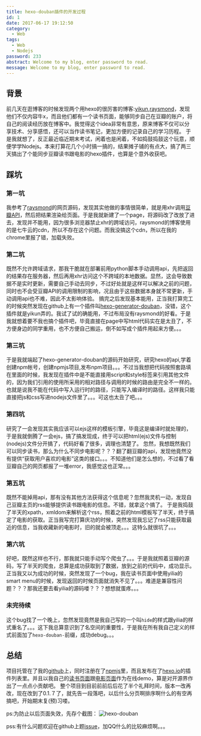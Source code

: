 ```yaml
---
title: hexo-douban插件的开发过程
id: 1
date: 2017-06-17 19:12:50
category:
  - Web
tags:
  - Web
  - Nodejs
password: 233
abstract: Welcome to my blog, enter password to read.
message: Welcome to my blog, enter password to read.
---
```

## 背景
前几天在逛博客的时候发现两个用hexo的很厉害的博客:[yikun](http://yikun.github.io/douban/),[raysmond](http://raysmond.com/)，发现他们不仅内容牛x，而且他们都有一个读书页面，能够同步自己在豆瓣的账户，将自己的阅读经历放在博客中。我觉得这个idea非常有意思，原来博客不仅可以分享技术、分享感悟，还可以当作读书笔记，更加方便的记录自己的学习历程。
于是我就想了，反正最近临近期末考试，闲着也是闲着，不如捣鼓捣鼓这个玩意，顺便学学Nodejs。本来打算花几个小时搞一搞的，结果摊子铺的有点大，搞了两三天搞出了个能同步豆瓣读书跟电影的hexo插件，也算是个意外收获吧。

## 踩坑

### 第一坑
我参考了[raysmond](http://raysmond.com/)的网页源码，发现其实他做的事情很简单，就是用xhr调用[豆瓣API](https://developers.douban.com/wiki/?title=book_v2)，然后把结果渲染给页面。于是我就新建了一个page，将源码改了改放了进去，发现并不能用，因为很多浏览器禁止xhr的跨域访问，raysmond的博客使用的是七牛云的cdn，所以不存在这个问题。而我没搞这个cdn，所以在我的chrome里报了错，加载失败。

### 第二坑
既然不允许跨域请求，那我干脆就在部署前用python脚本手动调用api，先把返回的结果存在服务器，然后再用xhr访问这个不跨域的本地数据。显然，这会导致数据不是实时更新，需要自己手动去同步，不过好处就是这样可以解决之前的问题，同时也不会受豆瓣API的调用限制的影响，况且由于这些数据本身就不常更新，手动调用api也不难，因此不太影响体验。
搞完之后发现基本能用，正当我打算完工的时候突然发现在github上有一个插件叫[hexo-generator-douban](https://github.com/Yikun/hexo-generator-douban)，没错，这个插件就是yikun弄的。我试了试的确能用，不过布局没有raysmond的好看。于是我就想着要不我也搞个插件吧，毕竟直接在page中写html代码实在是太丑了，不方便身边的同学重用，也不方便自己搬运，倒不如写成个插件用起来方便。。。

### 第三坑
于是我就端起了hexo-generator-douban的源码开始研究，研究hexo的api,学着创建npm帐号，创建npmjs项目,发布npm项目。。。不过当我想把代码按照套路填在里面的时候，我发现在插件中是不能直接用script和style标签来引用其他文件的，因为我们引用的使用所采用的相对路径与调用的时候的路由是完全不一样的。也就是说我不能在代码中写入运行时的路径，只能写入编译时的路径。这样我只能直接把js和css写进nodejs文件里了。。。可这也太丑了吧。。。

### 第四坑
研究了一会发现其实我应该可以ejs这样的模板引擎，毕竟这是编译时就处理的，于是我就倒腾了一会ejs，搞了搞发现成，终于可以把html(ejs)文件与控制(nodejs)文件分开搞了，代码好看了很多，调理也清楚了。
忽然，我想既然我们可以同步读书，那么为什么不同步电影呢？？？翻了翻豆瓣的api，发现他竟然没有提供“获取用户喜欢的电影”这类的接口。。。不知道他们是怎么想的，不过看了看豆瓣自己的网页都报了一堆error，我感觉这也正常。。。

### 第五坑
既然不能掉用api，那有没有其他方法获得这个信息呢？忽然我灵机一动，发现自己豆瓣主页的rss能够提供读书跟电影的信息。不错，就拿这个搞了。
于是我捣鼓了半天的xpath，xmldom来解析这个rss，照着之前的html模板写了半天，终于搞定了电影的获取。正当我写完打算庆功的时候，突然发现我忘记了rss只能获取最近的信息，当我收藏新的电影时，旧的就会被顶走。。。这特么就很坑了。。。

### 第六坑
好吧，既然这样也不行，那我就只能手动写个爬虫了。。。于是我就照着豆瓣的源码，写了半天的爬虫，总算是成功获取到了数据，放到之前的代码中，成功显示。
正当我又以为成功的时候，突然发现了一个bug，我在读书页面中使用yilia的smart menu的时候，发现返回的时候页面就消失不见了。。。难道是兼容性问题？？？那我还要去看yilia的源码喽？？？想想就蛋疼。。。

### 未完待续
这个bug找了一个晚上，忽然发现竟然是我自己写的一个叫`hide`的样式跟yilia的样式重名了。。。这下我总算意识到了名空间的重要性，于是我在所有我自己定义的样式前面加了`hexo-douban-`前缀，成功debug。。。

## 总结
项目托管在了我的[github](https://github.com/mythsman/hexo-douban)上，同时注册在了[npmjs](https://www.npmjs.com/package/hexo-douban)里，而且发布在了[hexo.io](https://hexo.io/plugins/)的插件列表里。并且以我自己的[读书页面](https://blog.mythsman.com/books/)跟[电影页面](https://blog.mythsman.com/movies/)作为在线demo，算是对开源界作出了一点点小贡献吧。
整个项目到目前前前后后花了半个礼拜时间，版本一改再改，现在改到了0.1.７了，就先告一段落吧，以后什么分页啊排序啊什么的有空再搞吧，开始期末复(预)习喽。

ps:为防止以后页面失效，先存个截图：
![hexo-douban](/images/2017/06/17/1/1.png)

pss:有什么问题欢迎在github上题[issue](https://github.com/mythsman/hexo-douban/issues)，加QQ什么的比较麻烦啊。。。
